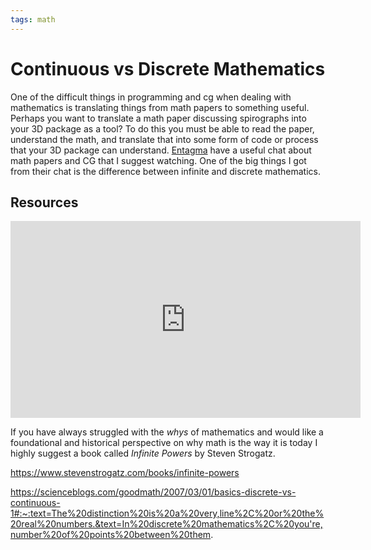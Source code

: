 ```yaml
---
tags: math
---
```


# Continuous vs Discrete Mathematics

One of the difficult things in programming and cg when dealing with mathematics is translating things from math papers to something useful. Perhaps you want to translate a math paper discussing spirographs into your 3D package as a tool? To do this you must be able to read the paper, understand the math, and translate that into some form of code or process that your 3D package can understand.
[Entagma](https://entagma.com/) have a useful chat about math papers and CG that I suggest watching.
One of the big things I got from their chat is the difference between infinite and discrete mathematics. 


## Resources

<iframe width="560" height="315" src="https://www.youtube.com/embed/GfIYC0iAcks" title="YouTube video player" frameborder="0" allow="accelerometer; autoplay; clipboard-write; encrypted-media; gyroscope; picture-in-picture" allowfullscreen></iframe>

If you have always struggled with the *whys* of mathematics and would like a foundational and historical perspective on why math is the way it is today I highly suggest a book called *Infinite Powers* by Steven Strogatz.

https://www.stevenstrogatz.com/books/infinite-powers

https://scienceblogs.com/goodmath/2007/03/01/basics-discrete-vs-continuous-1#:~:text=The%20distinction%20is%20a%20very,line%2C%20or%20the%20real%20numbers.&text=In%20discrete%20mathematics%2C%20you're,number%20of%20points%20between%20them.



